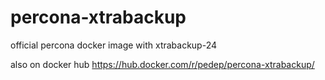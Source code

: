 # percona-xtrabackup

official percona docker image with xtrabackup-24

also on docker hub https://hub.docker.com/r/pedep/percona-xtrabackup/
